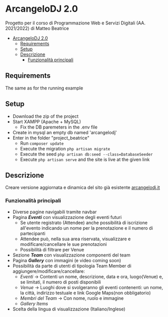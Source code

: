 # ArcangeloDJ 2.0

Progetto per il corso di Programmazione Web e Servizi Digitali (AA. 2021/2022) di Matteo Beatrice

- [ArcangeloDJ 2.0](#arcangelodj-20)
  - [Requirements](#requirements)
  - [Setup](#setup)
  - [Descrizione](#descrizione)
    - [Funzionalità principali](#funzionalità-principali)
## Requirements
The same as for the running example

## Setup
- Download the zip of the project
- Start XAMPP (Apache + MySQL)
  - Fix the DB paremeters in the .env file
- Create in mysql an empty db named 'arcangelodj'
- Enter in the folder "project_beatrice"
  - Run `composer update`
  - Execute the migration `php artisan migrate`
  - Execute the seed `php artisan db:seed --class=DatabaseSeeder`
  - Execute `php artisan serve` and the site is live at the given link

## Descrizione
Creare versione aggiornata e dinamica del sito già esistente [arcangelodj.it](https://www.arcangelodj.it/)

### Funzionalità principali
* Diverse pagine navigabili tramite navbar
* Pagina __*Eventi*__ con visualizzazione degli eventi futuri
  * Se utente registrato (Attendee) anche possibilità di iscrizione all'evento indicando un nome per la prenotazione e il numero di partecipanti
  * Attendee può, nella sua area riservata, visualizzare e modificare/cancellare le sue prenotazioni
  * Possibilità di filtrare per Venue
* Sezione __*Team*__ con visualizzazione componenti del team
* Pagina __*Gallery*__ con immagini (e video coming soon) 
* Possibilità da parte di utenti di tipologia Team Member di aggiungere/modificare/cancellare:
  * _Eventi_ -> Contenti un nome, descrizione, data e ora, luogo(Venue) e, se limitati, il numero di posti disponibili
  * _Venue_ -> Luoghi dove si svolgeranno gli eventi contenenti: un nome, la città, indirizzo testuale e link Google Maps(non obbligatorio)
  * _Membri del Team_ -> Con nome, ruolo e immagine
  * _Gallery Items_
* Scelta della lingua di visualizzazione (Italiano/Inglese)
